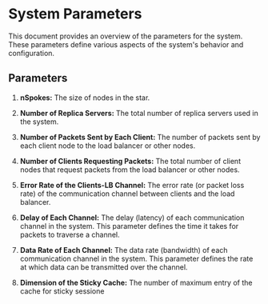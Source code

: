 # System Parameters

This document provides an overview of the parameters for the system. These parameters define various aspects of the system's behavior and configuration.

## Parameters

1. **nSpokes:** The size of nodes in the star.
   
2. **Number of Replica Servers:** The total number of replica servers used in the system.

3. **Number of Packets Sent by Each Client:** The number of packets sent by each client node to the load balancer or other nodes.

4. **Number of Clients Requesting Packets:** The total number of client nodes that request packets from the load balancer or other nodes.

5. **Error Rate of the Clients-LB Channel:** The error rate (or packet loss rate) of the communication channel between clients and the load balancer.

6. **Delay of Each Channel:** The delay (latency) of each communication channel in the system. This parameter defines the time it takes for packets to traverse a channel.

7. **Data Rate of Each Channel:** The data rate (bandwidth) of each communication channel in the system. This parameter defines the rate at which data can be transmitted over the channel.

8. **Dimension of the Sticky Cache:** The number of maximum entry of the cache for sticky sessione